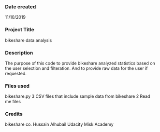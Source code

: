 ### Date created
11/10/2019

### Project Title
bikeshare data analysis

### Description
The purpose of this code to provide bikeshare analyzed statistics based on the user selection and filteration. 
And to provide raw data for the user if requested. 

### Files used
bikeshare.py
3 CSV files that include sample data from bikeshare
2 Read me files
### Credits
bikeshare co.
Hussain Alhubail
Udacity
Misk Academy